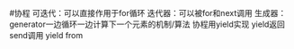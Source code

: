 #协程
    可迭代：可以直接作用于for循环
    迭代器：可以被for和next调用
    生成器：generator一边循环一边计算下一个元素的机制/算法
    协程用yield实现
        yield返回
        send调用
        yield from  

